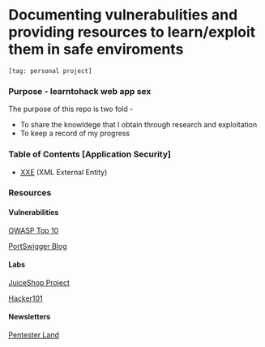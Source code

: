 # Documenting vulnerabulities and providing resources to learn/exploit them in safe enviroments

`[tag: personal project]`

### Purpose - learntohack web app sex

The purpose of this repo is two fold -
- To share the knowldege that I obtain through research and exploitation
- To keep a record of my progress

### Table of Contents [Application Security]
- [XXE](https://github.com/nerdyamigo/learntohack/tree/master/XXE) (XML  External Entity)


### Resources

#### Vulnerabilities

[OWASP Top 10](https://www.owasp.org/index.php/Category:OWASP_Top_Ten_Project)

[PortSwigger Blog](https://portswigger.net/blog)

#### Labs

[JuiceShop Project](https://www.owasp.org/index.php/OWASP_Juice_Shop_Project)

[Hacker101](https://www.hacker101.com/)

#### Newsletters

[Pentester Land](https://pentester.land/)
